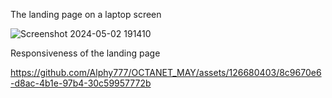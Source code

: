 The landing page on a laptop screen

![Screenshot 2024-05-02 191410](https://github.com/Alphy777/OCTANET_MAY/assets/126680403/976f4fbe-b621-4428-a893-b0f7d5ece476)

Responsiveness of the landing page

https://github.com/Alphy777/OCTANET_MAY/assets/126680403/8c9670e6-d8ac-4b1e-97b4-30c59957772b
